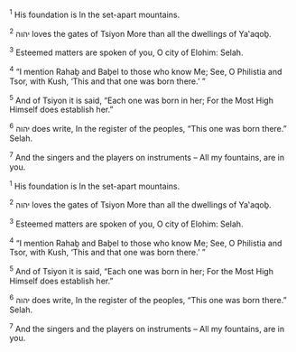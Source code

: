 <sup>1</sup> His foundation is In the set-apart mountains.

<sup>2</sup> יהוה loves the gates of Tsiyon More than all the dwellings of Ya‛aqoḇ.

<sup>3</sup> Esteemed matters are spoken of you, O city of Elohim: Selah.

<sup>4</sup> “I mention Rahaḇ and Baḇel to those who know Me; See, O Philistia and Tsor, with Kush, ‘This and that one was born there.’ ”

<sup>5</sup> And of Tsiyon it is said, “Each one was born in her; For the Most High Himself does establish her.”

<sup>6</sup> יהוה does write, In the register of the peoples, “This one was born there.” Selah.

<sup>7</sup> And the singers and the players on instruments – All my fountains, are in you.

<sup>1</sup> His foundation is In the set-apart mountains.

<sup>2</sup> יהוה loves the gates of Tsiyon More than all the dwellings of Ya‛aqoḇ.

<sup>3</sup> Esteemed matters are spoken of you, O city of Elohim: Selah.

<sup>4</sup> “I mention Rahaḇ and Baḇel to those who know Me; See, O Philistia and Tsor, with Kush, ‘This and that one was born there.’ ”

<sup>5</sup> And of Tsiyon it is said, “Each one was born in her; For the Most High Himself does establish her.”

<sup>6</sup> יהוה does write, In the register of the peoples, “This one was born there.” Selah.

<sup>7</sup> And the singers and the players on instruments – All my fountains, are in you.

